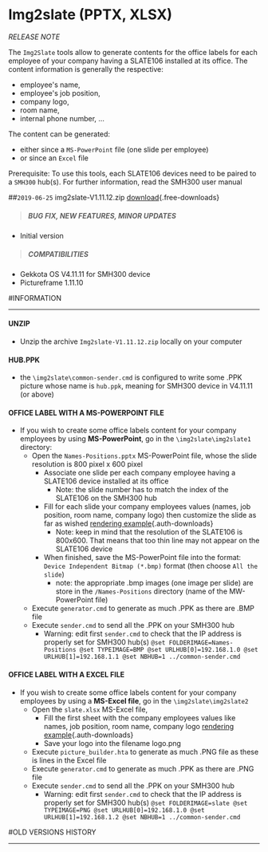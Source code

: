 # Img2slate (PPTX, XLSX)
*RELEASE NOTE*

The `Img2Slate` tools allow to generate contents for the office labels for each employee of your company having a SLATE106 installed at its office. The content information is generally the respective:

- employee's name, 
- employee's job position, 
- company logo, 
- room name,
- internal phone number, ...

The content can be generated:

- either since a `MS-PowerPoint` file (one slide per employee)
- or since an `Excel` file 

Prerequisite: To use this tools, each SLATE106 devices need to be paired to a `SMH300` hub(s). For further information, read the SMH300 user manual  
    
##`2019-06-25` img2slate-V1.11.12.zip [download](application-notes/img2slate/Img2slate-V1.11.12.zip){.free-downloads}
>##### **BUG FIX, NEW FEATURES, MINOR UPDATES**
- Initial version	 
>##### **COMPATIBILITIES**
- Gekkota OS V4.11.11 for SMH300 device
- Pictureframe 1.11.10

#INFORMATION
***********************************************************************
#### **UNZIP**  
- Unzip the archive ```Img2slate-V1.11.12.zip``` locally on your computer
#### **HUB.PPK**
- the `\img2slate\common-sender.cmd` is configured to write some .PPK picture whose name is `hub.ppk`, meaning for SMH300 device in V4.11.11 (or above)
#### **OFFICE LABEL WITH A MS-POWERPOINT FILE**
- If you wish to create some office labels content for your company employees by using **MS-PowerPoint**, go in the `\img2slate\img2slate1` directory:
	- Open the `Names-Positions.pptx` MS-PowerPoint file, whose the slide resolution is 800 pixel x 600 pixel
		- Associate one slide per each company employee having a SLATE106 device installed at its office
			- Note: the slide number has to match the index of the SLATE106 on the SMH300 hub
		- Fill for each slide your company employees values (names, job position, room name, company logo) then customize the slide as far as wished [rendering example](application-notes/img2slate/pptx-rendering.BMP){.auth-downloads}
			- Note: keep in mind that the resolution of the SLATE106 is 800x600. That means that too thin line may not appear on the SLATE106 device
		- When finished, save the MS-PowerPoint file into the format: `Device Independent Bitmap (*.bmp)` format (then choose `All the slide`)
			- note: the appropriate .bmp images (one image per slide) are store in the `/Names-Positions` directory (name of the MW-PowerPoint file)   
	- Execute `generator.cmd` to generate as much .PPK as there are .BMP file 
	- Execute `sender.cmd` to send all the .PPK on your SMH300 hub
		- Warning: edit first `sender.cmd` to check that the IP address is properly set for SMH300 hub(s)
		      ``` @set FOLDERIMAGE=Names-Positions
                  @set TYPEIMAGE=BMP
                  @set URLHUB[0]=192.168.1.0
				  @set URLHUB[1]=192.168.1.1
                  @set NBHUB=1
                  ../common-sender.cmd
              ```
#### **OFFICE LABEL WITH A EXCEL FILE**
- If you wish to create some office labels content for your company employees by using a **MS-Excel file**, go in the `\img2slate\img2slate2`
	- Open the `slate.xlsx` MS-Excel file, 
		- Fill the first sheet with the company employees values like names, job position, room name, company logo [rendering example](application-notes/img2slate/xlsx-rendering.PNG){.auth-downloads}
		- Save your logo into the filename logo.png
	- Execute `picture_builder.hta` to generate as much .PNG file as these is lines in the Excel file
	- Execute `generator.cmd` to generate as much .PPK as there are .PNG file
	- Execute `sender.cmd` to send all the .PPK on your SMH300 hub
		- Warning: edit first `sender.cmd` to check that the IP address is properly set for SMH300 hub(s)
				```
				@set FOLDERIMAGE=slate
				@set TYPEIMAGE=PNG
				@set URLHUB[0]=192.168.1.0
				@set URLHUB[1]=192.168.1.2
				@set NBHUB=1
				../common-sender.cmd
				```

#OLD VERSIONS HISTORY
***********************************************************************


